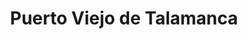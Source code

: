 ---
title: Puerto Viejo de Talamanca
url: /puerto-viejo-de-talamanca/
latitude: 9.657
longitude: -82.755
---